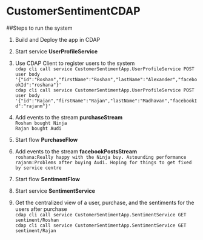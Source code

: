 # CustomerSentimentCDAP

##Steps to run the system

1. Build and Deploy the app in CDAP

2. Start service **UserProfileService**

3. Use CDAP Client to register users to the system<br/>
    `cdap cli call service CustomerSentimentApp.UserProfileService POST user body '{"id":"Roshan","firstName":"Roshan","lastName":"Alexander","facebookId":"roshana"}'`<br/>
    `cdap cli call service CustomerSentimentApp.UserProfileService POST user body '{"id":"Rajan","firstName":"Rajan","lastName":"Madhavan","facebookId":"rajanm"}'`

4. Add events to the stream **purchaseStream**<br/>
`Roshan bought Ninja`<br/>
`Rajan bought Audi`<br/>

5. Start flow **PurchaseFlow**	

6. Add events to the stream **facebookPostsStream**<br/>
`roshana:Really happy with the Ninja buy. Astounding performance`<br/>
`rajanm:Problems after buying Audi. Hoping for things to get fixed by service centre`

7. Start flow **SentimentFlow**	

8. Start service **SentimentService**

9. Get the centralized view of a user, purchase, and the sentiments for the users after purchase<br/>
    `cdap cli call service CustomerSentimentApp.SentimentService GET sentiment/Roshan`<br/>
    `cdap cli call service CustomerSentimentApp.SentimentService GET sentiment/Rajan`


